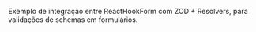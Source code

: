 Exemplo de integração entre ReactHookForm com ZOD + Resolvers, para validações de schemas em formulários.
